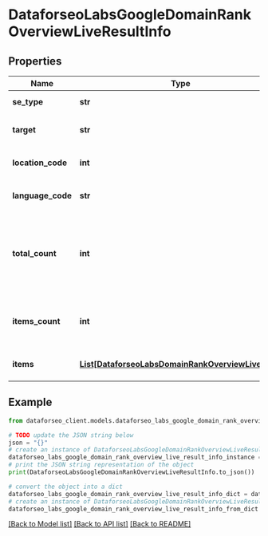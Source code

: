# DataforseoLabsGoogleDomainRankOverviewLiveResultInfo


## Properties

Name | Type | Description | Notes
------------ | ------------- | ------------- | -------------
**se_type** | **str** | search engine type | [optional] 
**target** | **str** | target domain in a POST array | [optional] 
**location_code** | **int** | location code in a POST array | [optional] 
**language_code** | **str** | language code in a POST array | [optional] 
**total_count** | **int** | total amount of results in our database relevant to your request | [optional] 
**items_count** | **int** | the number of results returned in the items array | [optional] 
**items** | [**List[DataforseoLabsDomainRankOverviewLiveItem]**](DataforseoLabsDomainRankOverviewLiveItem.md) | contains ranking and traffic data | [optional] 

## Example

```python
from dataforseo_client.models.dataforseo_labs_google_domain_rank_overview_live_result_info import DataforseoLabsGoogleDomainRankOverviewLiveResultInfo

# TODO update the JSON string below
json = "{}"
# create an instance of DataforseoLabsGoogleDomainRankOverviewLiveResultInfo from a JSON string
dataforseo_labs_google_domain_rank_overview_live_result_info_instance = DataforseoLabsGoogleDomainRankOverviewLiveResultInfo.from_json(json)
# print the JSON string representation of the object
print(DataforseoLabsGoogleDomainRankOverviewLiveResultInfo.to_json())

# convert the object into a dict
dataforseo_labs_google_domain_rank_overview_live_result_info_dict = dataforseo_labs_google_domain_rank_overview_live_result_info_instance.to_dict()
# create an instance of DataforseoLabsGoogleDomainRankOverviewLiveResultInfo from a dict
dataforseo_labs_google_domain_rank_overview_live_result_info_from_dict = DataforseoLabsGoogleDomainRankOverviewLiveResultInfo.from_dict(dataforseo_labs_google_domain_rank_overview_live_result_info_dict)
```
[[Back to Model list]](../README.md#documentation-for-models) [[Back to API list]](../README.md#documentation-for-api-endpoints) [[Back to README]](../README.md)


